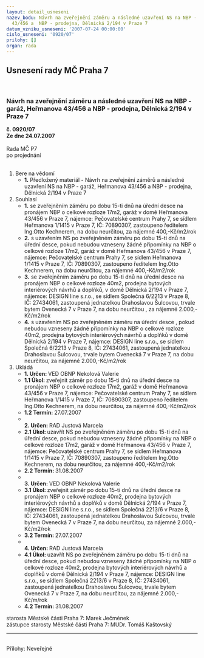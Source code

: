 ```yaml
---
layout: detail_usneseni
nazev_bodu: Návrh na zveřejnění záměru a následné uzavření NS na NBP - garáž, Heřmanova
  43/456 a  NBP - prodejna, Dělnická 2/194 v Praze 7
datum_vzniku_usneseni: '2007-07-24 00:00:00'
cislo_usneseni: '0920/07'
prilohy: []
organ: rada
---
```

<div id="ucUsn_pList" class="usn">
	<span><h2>Usnesení rady MČ Praha 7 </h2>
<br></span><div class="standBody">
<span><h3>Návrh na zveřejnění záměru a následné uzavření NS na NBP - garáž, Heřmanova 43/456 a  NBP - prodejna, Dělnická 2/194 v Praze 7</h3></span><div class="center">
		<strong>č. 0920/07</strong><br>
	</div>
<div class="center">
		<strong>Ze dne 24.07.2007</strong><br><br>
	</div>Rada MČ P7<br> po projednání<br><br><ol>
<li>Bere na vědomí<ul><li>
<strong>1.</strong> Předložený materiál - Návrh na zveřejnění záměrů a následné uzavření NS na NBP - garáž, Heřmanova 43/456 a  NBP - prodejna, Dělnická 2/194 v Praze 7</li></ul>
</li>
<li>Souhlasí<ul>
<li>
<strong>1.</strong> se zveřejněním záměru po dobu 15-ti dnů na úřední desce na pronájem NBP o celkové rozloze 17m2, garáž  v domě  Heřmanova 43/456 v Praze 7, nájemce: Pečovatelské centrum Prahy 7, se sídlem Heřmanova 1/1415 v Praze 7, IČ: 70890307, zastoupeno ředitelem Ing.Otto Kechnerem, na dobu neurčitou, za nájemné 400,-Kč/m2/rok</li>
<li>
<strong>2.</strong> s uzavřením NS po zveřejněném záměru po dobu 15-ti dnů na úřední desce, pokud nebudou vzneseny žádné připomínky na NBP o celkové rozloze 17m2, garáž      v domě Heřmanova 43/456 v Praze 7, nájemce: Pečovatelské centrum Prahy 7, se sídlem Heřmanova 1/1415 v Praze 7, IČ: 70890307, zastoupeno ředitelem Ing.Otto Kechnerem, na dobu neurčitou, za nájemné 400,-Kč/m2/rok</li>
<li>
<strong>3.</strong> se zveřejněním záměru po dobu 15-ti dnů na úřední desce na pronájem NBP o celkové rozloze 40m2, prodejna bytových interiérových návrhů a doplňků, v domě Dělnická 2/194 v Praze 7, nájemce: DESIGN line s.r.o., se sídlem Společná 6/2213 v Praze 8, IČ: 27434061, zastoupená jednatelkou Drahoslavou Šulcovou, trvale bytem Ovenecká 7 v Praze 7, na dobu neurčitou , za nájemné 2.000,-Kč/m2/rok</li>
<li>
<strong>4.</strong> s uzavřením NS po zveřejněném záměru na úřední desce , pokud nebudou vzneseny žádné připomínky na NBP o celkové rozloze 40m2, prodejna bytových interiérových návrhů a doplňků v domě Dělnická 2/194 v Praze 7, nájemce: DESIGN line s.r.o., se sídlem Společná 6/2213 v Praze 8, IČ: 27434061, zastoupená jednatelkou Drahoslavou Šulcovou, trvale bytem Ovenecká 7 v Praze 7, na dobu neurčitou, za nájemné 2.000,-Kč/m2/rok </li>
</ul>
</li>
<li>Ukládá<ul>
<li>
<strong>1. Určen: </strong>VED OBNP Nekolová Valerie</li>
<li>
<strong>1.1 Úkol: </strong>zveřejnit záměr po dobu 15-ti dnů na úřední desce na pronájem NBP o celkové rozloze 17m2, garáž v domě Heřmanova 43/456 v Praze 7, nájemce: Pečovatelské centrum Prahy 7, se sídlem Heřmanova 1/1415 v Praze 7, IČ: 70890307, zastoupeno ředitelem Ing.Otto Kechnerem,  na dobu neurčitou, za nájemné 400,-Kč/m2/rok</li>
<li>
<strong>1.2 Termín: </strong>27.07.2007</li>
<li>
<strong><br>2. Určen: </strong>RAD Justová Marcela</li>
<li>
<strong>2.1 Úkol: </strong>uzavřít NS po zveřejněném záměru po dobu 15-ti dnů na úřední desce, pokud nebudou vzneseny žádné připomínky na NBP o celkové rozloze 17m2, garáž  v domě   Heřmanova 43/456 v Praze 7, nájemce: Pečovatelské centrum Prahy 7, se sídlem Heřmanova 1/1415 v Praze 7, IČ: 70890307, zastoupeno ředitelem Ing.Otto Kechnerem, na dobu neurčitou, za nájemné 400,-Kč/m2/rok</li>
<li>
<strong>2.2 Termín: </strong>31.08.2007</li>
<li>
<strong><br>3. Určen: </strong>VED OBNP Nekolová Valerie</li>
<li>
<strong>3.1 Úkol: </strong>zveřejnit záměr po dobu 15-ti dnů na úřední desce na pronájem NBP o celkové rozloze 40m2, prodejna bytových interiérových návrhů a doplňků  v domě Dělnická 2/194 v Praze 7, nájemce: DESIGN line s.r.o., se sídlem Společná 2213/6 v Praze 8, IČ: 27434061, zastoupená jednatelkou Drahoslavou Šulcovou, trvale bytem Ovenecká 7 v Praze 7, na dobu neurčitou, za nájemné 2.000,-Kč/m2/rok</li>
<li>
<strong>3.2 Termín: </strong>27.07.2007</li>
<li>
<strong><br>4. Určen: </strong>RAD Justová Marcela</li>
<li>
<strong>4.1 Úkol: </strong>uzavřít NS po zveřejněném záměru po dobu 15-ti dnů na úřední desce, pokud nebudou vzneseny žádné připomínky na NBP o celkové rozloze 40m2, prodejna bytových interiérových návrhů a doplňků v domě Dělnická 2/194 v Praze 7, nájemce: DESIGN line s.r.o., se sídlem Společná 2213/6 v Praze 8, IČ: 27434061, zastoupená jednatelkou Drahoslavou Šulcovou, trvale bytem Ovenecká 7 v Praze 7, na dobu neurčitou, za nájemné 2.000,-Kč/m/rok </li>
<li>
<strong>4.2 Termín: </strong>31.08.2007</li>
</ul>
</li>
</ol>starosta Městské části Praha 7: Marek Ječmének<br>zástupce starosty Městské části Praha 7: MUDr. Tomáš Kaštovský <hr>
<br>Přílohy: Neveřejné</div>
</div>